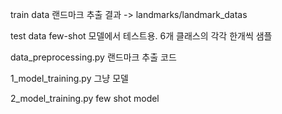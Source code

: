 

train data
랜드마크 추출 결과 -> landmarks/landmark_datas



test data
few-shot 모델에서 테스트용. 6개 클래스의 각각 한개씩 샘플



data_preprocessing.py
랜드마크 추출 코드



1_model_training.py
그냥 모델



2_model_training.py
few shot model
